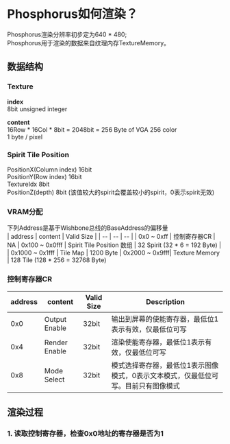 # Phosphorus如何渲染？
Phosphorus渲染分辨率初步定为640 * 480;  
Phosphorus用于渲染的数据来自纹理内存TextureMemory。  

## 数据结构
### Texture
__index__  
8bit unsigned integer

__content__  
16Row * 16Col * 8bit = 2048bit = 256 Byte of VGA 256 color  
1 byte / pixel

### Spirit Tile Position
PositionX(Column index) 16bit  
PositionY(Row index) 16bit  
TextureIdx 8bit  
PositionZ(depth) 8bit (该值较大的spirit会覆盖较小的spirit，0表示spirit无效)
### VRAM分配
下列Address是基于Wishbone总线的BaseAddress的偏移量  
| address | content | Valid Size | 
| -- | -- | -- |
| 0x0 ~ 0xff | 控制寄存器CR | NA
| 0x100 ~ 0x0fff | Spirit Tile Position 数组 | 32 Spirit (32 * 6 = 192 Byte) |
| 0x1000 ~ 0x1fff | Tile Map | 1200 Byte
| 0x2000 ~  0x9fff| Texture Memory | 128 Tile (128 * 256 = 32768 Byte)

### 控制寄存器CR
| address | content | Valid Size | Description | 
| -- | -- | -- | -- |
| 0x0 | Output Enable | 32bit | 输出到屏幕的使能寄存器，最低位1表示有效，仅最低位可写
| 0x4 | Render Enable | 32bit | 渲染使能寄存器，最低位1表示有效，仅最低位可写
| 0x8 | Mode Select | 32bit | 模式选择寄存器，最低位1表示图像模式，0表示文本模式，仅最低位可写。目前只有图像模式
## 渲染过程
### 1. 读取控制寄存器，检查0x0地址的寄存器是否为1
